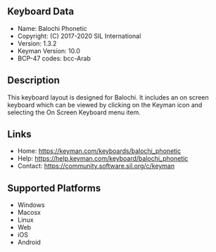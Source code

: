 Keyboard Data
-------------

* Name:           Balochi Phonetic
* Copyright:      (C) 2017-2020 SIL International
* Version:        1.3.2
* Keyman Version: 10.0
* BCP-47 codes:   bcc-Arab

Description
-----------

This keyboard layout is designed for Balochi. It includes 
an on screen keyboard which can be viewed by clicking on the Keyman icon 
and selecting the On Screen Keyboard menu item.   

Links
-----

 * Home:     https://keyman.com/keyboards/balochi_phonetic
 * Help:     https://help.keyman.com/keyboard/balochi_phonetic
 * Contact:  https://community.software.sil.org/c/keyman
 
Supported Platforms
-------------------

 * Windows
 * Macosx
 * Linux
 * Web
 * iOS
 * Android

